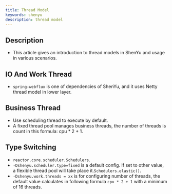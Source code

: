 ```yaml
---
title: Thread Model
keywords: shenyu
description: thread model
---
```


## Description

* This article gives an introduction to thread models in ShenYu and usage in various scenarios.

## IO And Work Thread

* `spring-webflux` is one of dependencies of ShenYu, and it uses Netty thread model in lower layer.

## Business Thread

* Use scheduling thread to execute by default.
* A fixed thread pool manages business threads, the number of threads is count in this formula: cpu * 2 + 1.


## Type Switching

* `reactor.core.scheduler.Schedulers`.
* `-Dshenyu.scheduler.type=fixed` is a default config. If set to other value, a flexible thread pool will take place it.`Schedulers.elastic()`.
* `-Dshenyu.work.threads = xx` is for configuring number of threads, the default value calculates in following formula `cpu * 2 + 1` with a minimum of 16 threads.





